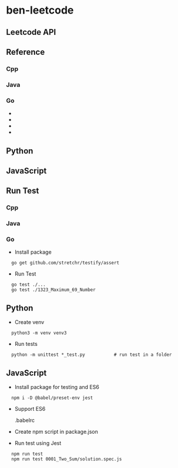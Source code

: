 # ben-leetcode
## Leetcode API


## Reference
### Cpp
### Java
### Go
- [](https://studygolang.com/topics/7963)
- [](https://github.com/aQuaYi/LeetCode-in-Go#leetcode-%E7%9A%84-go-%E8%A7%A3%E7%AD%94)
- [](https://github.com/calelin/Leetcode-5)
- [](https://github.com/kylesliu/awesome-golang-leetcode/tree/master/src)

## Python

## JavaScript




## Run Test
### Cpp
### Java
### Go
- Install package
```
  go get github.com/stretchr/testify/assert
```
- Run Test
```
  go test ./...
  go test ./1323_Maximum_69_Number
```
## Python
- Create venv
```
  python3 -m venv venv3
```
- Run tests
```
  python -m unittest *_test.py           # run test in a folder
```
## JavaScript
- Install package for testing and ES6
```
  npm i -D @babel/preset-env jest
```
- Support ES6
  
  .babelrc

- Create npm script in package.json

- Run test using Jest
```
  npm run test
  npm run test 0001_Two_Sum/solution.spec.js
```